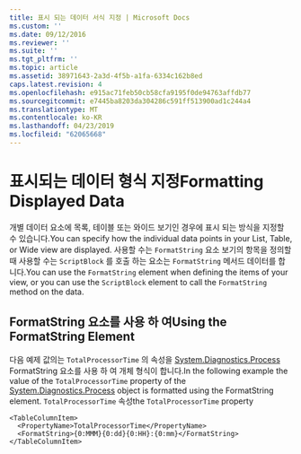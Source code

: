```yaml
---
title: 표시 되는 데이터 서식 지정 | Microsoft Docs
ms.custom: ''
ms.date: 09/12/2016
ms.reviewer: ''
ms.suite: ''
ms.tgt_pltfrm: ''
ms.topic: article
ms.assetid: 38971643-2a3d-4f5b-a1fa-6334c162b8ed
caps.latest.revision: 4
ms.openlocfilehash: e915ac71feb50cb58cfa9195f0de94763affdb77
ms.sourcegitcommit: e7445ba8203da304286c591ff513900ad1c244a4
ms.translationtype: MT
ms.contentlocale: ko-KR
ms.lasthandoff: 04/23/2019
ms.locfileid: "62065668"
---
```

# <a name="formatting-displayed-data"></a><span data-ttu-id="5444c-102">표시되는 데이터 형식 지정</span><span class="sxs-lookup"><span data-stu-id="5444c-102">Formatting Displayed Data</span></span>

<span data-ttu-id="5444c-103">개별 데이터 요소에 목록, 테이블 또는 와이드 보기인 경우에 표시 되는 방식을 지정할 수 있습니다.</span><span class="sxs-lookup"><span data-stu-id="5444c-103">You can specify how the individual data points in your List, Table, or Wide view are displayed.</span></span> <span data-ttu-id="5444c-104">사용할 수는 `FormatString` 요소 보기의 항목을 정의할 때 사용할 수는 `ScriptBlock` 를 호출 하는 요소는 `FormatString` 메서드 데이터를 합니다.</span><span class="sxs-lookup"><span data-stu-id="5444c-104">You can use the `FormatString` element when defining the items of your view, or you can use the `ScriptBlock` element to call the `FormatString` method on the data.</span></span>

## <a name="using-the-formatstring-element"></a><span data-ttu-id="5444c-105">FormatString 요소를 사용 하 여</span><span class="sxs-lookup"><span data-stu-id="5444c-105">Using the FormatString Element</span></span>

<span data-ttu-id="5444c-106">다음 예제 값의는 `TotalProcessorTime` 의 속성을 [System.Diagnostics.Process](/dotnet/api/System.Diagnostics.Process) FormatString 요소를 사용 하 여 개체 형식이 합니다.</span><span class="sxs-lookup"><span data-stu-id="5444c-106">In the following example the value of the `TotalProcessorTime` property of the [System.Diagnostics.Process](/dotnet/api/System.Diagnostics.Process) object is formatted using the FormatString element.</span></span> <span data-ttu-id="5444c-107">`TotalProcessorTime` 속성</span><span class="sxs-lookup"><span data-stu-id="5444c-107">the `TotalProcessorTime` property</span></span>

```
<TableColumnItem>
  <PropertyName>TotalProcessorTime</PropertyName>
  <FormatString>{0:MMM}{0:dd}{0:HH}:{0:mm}</FormatString>
</TableColumnItem>
```



